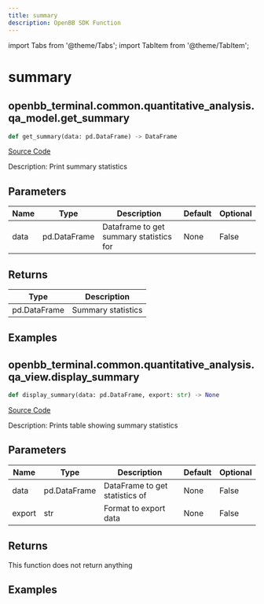 ```yaml
---
title: summary
description: OpenBB SDK Function
---
```


import Tabs from '@theme/Tabs';
import TabItem from '@theme/TabItem';

# summary

<Tabs>
<TabItem value="model" label="Model" default>

## openbb_terminal.common.quantitative_analysis.qa_model.get_summary

```python title='openbb_terminal/common/quantitative_analysis/qa_model.py'
def get_summary(data: pd.DataFrame) -> DataFrame
```
[Source Code](https://github.com/OpenBB-finance/OpenBBTerminal/tree/main/openbb_terminal/common/quantitative_analysis/qa_model.py#L25)

Description: Print summary statistics

## Parameters

| Name | Type | Description | Default | Optional |
| ---- | ---- | ----------- | ------- | -------- |
| data | pd.DataFrame | Dataframe to get summary statistics for | None | False |

## Returns

| Type | Description |
| ---- | ----------- |
| pd.DataFrame | Summary statistics |

## Examples



</TabItem>
<TabItem value="view" label="View">

## openbb_terminal.common.quantitative_analysis.qa_view.display_summary

```python title='openbb_terminal/common/quantitative_analysis/qa_view.py'
def display_summary(data: pd.DataFrame, export: str) -> None
```
[Source Code](https://github.com/OpenBB-finance/OpenBBTerminal/tree/main/openbb_terminal/common/quantitative_analysis/qa_view.py#L53)

Description: Prints table showing summary statistics

## Parameters

| Name | Type | Description | Default | Optional |
| ---- | ---- | ----------- | ------- | -------- |
| data | pd.DataFrame | DataFrame to get statistics of | None | False |
| export | str | Format to export data | None | False |

## Returns

This function does not return anything

## Examples



</TabItem>
</Tabs>